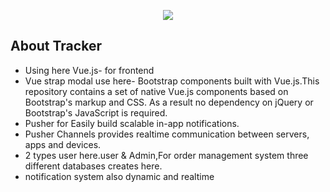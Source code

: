 <p align="center"><img src="https://laravel.com/assets/img/components/logo-laravel.svg"></p>


## About Tracker



- Using here Vue.js- for frontend
- Vue strap modal use here- Bootstrap components built with Vue.js.This repository contains a set of native Vue.js components based on 
 Bootstrap's markup and CSS. As a result no dependency on jQuery or Bootstrap's JavaScript is required.
- Pusher for Easily build scalable in-app notifications.
- Pusher Channels provides realtime communication between servers, apps and devices.
- 2 types user here.user & Admin,For order management system three different databases creates here.
- notification system also dynamic and realtime



